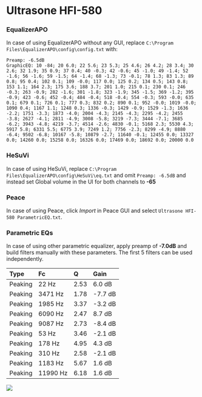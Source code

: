 # Ultrasone HFI-580

### EqualizerAPO
In case of using EqualizerAPO without any GUI, replace `C:\Program Files\EqualizerAPO\config\config.txt`
with:
```
Preamp: -6.5dB
GraphicEQ: 10 -84; 20 6.0; 22 5.6; 23 5.3; 25 4.6; 26 4.2; 28 3.4; 30 2.6; 32 1.9; 35 0.9; 37 0.4; 40 -0.3; 42 -0.6; 45 -1.0; 49 -1.4; 52 -1.6; 56 -1.6; 59 -1.5; 64 -1.4; 68 -1.3; 73 -0.1; 78 1.3; 83 1.3; 89 0.8; 95 0.4; 102 0.1; 109 -0.0; 117 0.0; 125 0.2; 134 0.5; 143 0.8; 153 1.1; 164 2.3; 175 3.6; 188 3.7; 201 1.0; 215 0.1; 230 0.1; 246 -0.3; 263 -0.9; 282 -1.6; 301 -1.8; 323 -1.9; 345 -1.5; 369 -1.2; 395 -0.9; 423 -0.6; 452 -0.4; 484 -0.4; 518 -0.4; 554 -0.3; 593 -0.0; 635 0.1; 679 0.1; 726 0.1; 777 0.3; 832 0.2; 890 0.1; 952 -0.0; 1019 -0.0; 1090 0.4; 1167 1.1; 1248 0.3; 1336 -0.3; 1429 -0.9; 1529 -1.3; 1636 -2.2; 1751 -3.3; 1873 -4.0; 2004 -4.3; 2145 -4.3; 2295 -4.2; 2455 -3.8; 2627 -4.1; 2811 -4.9; 3008 -5.8; 3219 -7.3; 3444 -7.1; 3685 -6.2; 3943 -4.8; 4219 -3.7; 4514 -2.6; 4830 -0.1; 5168 2.3; 5530 4.3; 5917 5.8; 6331 5.5; 6775 3.9; 7249 1.2; 7756 -2.3; 8299 -4.9; 8880 -6.4; 9502 -6.8; 10167 -5.8; 10879 -2.7; 11640 -0.1; 12455 0.0; 13327 0.0; 14260 0.0; 15258 0.0; 16326 0.0; 17469 0.0; 18692 0.0; 20000 0.0
```

### HeSuVi
In case of using HeSuVi, replace `C:\Program Files\EqualizerAPO\config\HeSuVi\eq.txt` and omit `Preamp:
-6.5dB` and instead set Global volume in the UI for both channels to **-65**

### Peace
In case of using Peace, click *Import* in Peace GUI and select `Ultrasone HFI-580 ParametricEQ.txt`.

### Parametric EQs
In case of using other parametric equalizer, apply preamp of **-7.0dB** and build filters manually with
these parameters. The first 5 filters can be used independently.

| Type    | Fc       |    Q | Gain    |
|:--------|:---------|:-----|:--------|
| Peaking | 22 Hz    | 2.53 | 6.0 dB  |
| Peaking | 3471 Hz  | 1.78 | -7.7 dB |
| Peaking | 1985 Hz  | 3.37 | -3.2 dB |
| Peaking | 6090 Hz  | 2.47 | 8.7 dB  |
| Peaking | 9087 Hz  | 2.73 | -8.4 dB |
| Peaking | 53 Hz    | 3.46 | -2.1 dB |
| Peaking | 178 Hz   | 4.95 | 4.3 dB  |
| Peaking | 310 Hz   | 2.58 | -2.1 dB |
| Peaking | 1183 Hz  | 5.67 | 1.6 dB  |
| Peaking | 11990 Hz | 6.18 | 1.6 dB  |

![](https://raw.githubusercontent.com/jaakkopasanen/AutoEq/master/results/headphonecom/sbaf-serious/Ultrasone%20HFI-580/Ultrasone%20HFI-580.png)